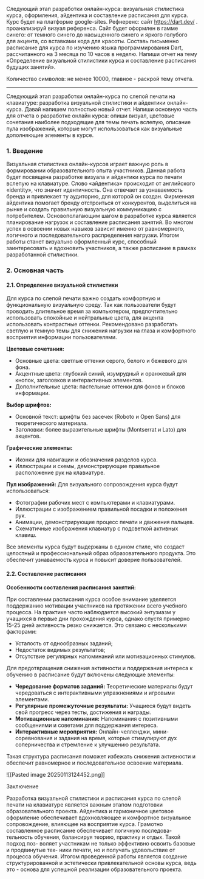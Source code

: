 
Следующий этап разработки онлайн-курса: визуальная стилистика курса, оформления, айдентика и составление расписания для курса. Курс будет на платформе google-sites. Рефнеренс: сайт https://dart.dev/  . проанализируй визуал референса. Сайт будет оформлен в гамме синего: от темного синего до насыщенного синего и яркого голубого для акцента, со вставками кода для красоты. Составь письменно расписание для курса по изучению языка программирования Dart, рассчитанного на 3 месяца по 10 часов в неделю. Напиши отчет на тему «Определение визуальной стилистики курса и составление расписания будущих занятий».

Количество символов: не менее 10000, главное - раскрой тему отчета.


---

Следующий этап разработки онлайн-курса по слепой печати на клавиатуре: разработка визуальной стилистики и айдентики онлайн-курса. Давай напишем полностью новый отчет. Напиши основную часть для отчета о разработке онлайн курса: опиши визуал, цветовые сочетания наиболее подходящие для темы печать вслепую, описание пула изображений, которые могут использоваться как визуальные дополняющие элементы в курсе. 


### 1. Введение

 Визуальная стилистика онлайн-курсов играет важную роль в формировании образовательного опыта участников. Данная работа будет посвящена разработке визуала и айдентики курса по печати вслепую на клавиатуре.  Слово «айдентика» происходит от английского «identity», что значит идентичность. Она отвечает за узнаваемость бренда и привлекает ту аудиторию, для которой он создан. Фирменная айдентика помогает бренду отстроиться от конкурентов, выделиться на рынке и создать правильную визуальную коммуникацию с потребителем.
Основополагающим шагом в разработке курса является планирование нагрузок и составление расписания занятий. Во многом успех в освоении новых навыков зависит именно от равномерного, логичного и последовательного распределения нагрузки.
Итогом работы станет визуально оформленный курс, способный заинтересовать и вдохновить участников, а также расписание в рамках разработанной стилистики.

### 2. Основная часть
#### 2.1. Определение визуальной стилистики

Для курса по слепой печати важно создать комфортную и функциональную визуальную среду. Так как пользователи будут проводить длительное время за компьютером, предпочтительно использовать спокойные и нейтральные цвета, для акцента использовать контрастные оттенки. Рекомендовано разработать светлую и темную темы для снижения нагрузки на глаза и комфортного восприятия информации пользователями.

**Цветовые сочетания:** 
- Основные цвета: светлые оттенки серого, белого и бежевого для фона.
- Акцентные цвета: глубокий синий, изумрудный и оранжевый для кнопок, заголовков и интерактивных элементов.
- Дополнительные цвета: пастельные оттенки для фонов и блоков информации.
    

**Выбор шрифтов:** 

- Основной текст: шрифты без засечек (Roboto и Open Sans) для теоретического материала.
- Заголовки: более выразительные шрифты (Montserrat и Lato) для акцентов.

**Графические элементы:**

- Иконки для навигации и обозначения разделов курса.
- Иллюстрации и схемы, демонстрирующие правильное расположение рук на клавиатуре.

**Пул изображений:** Для визуального сопровождения курса будут использоваться:

- Фотографии рабочих мест с компьютерами и клавиатурами.
- Иллюстрации с изображением правильной посадки и положения рук.
- Анимации, демонстрирующие процесс печати и движения пальцев.
- Схематичные изображения клавиатур с подсветкой активных клавиш.


Все элементы курса будут выдержаны в едином стиле, что создаст целостный и профессиональный образ образовательного продукта. Это обеспечит узнаваемость курса и повысит доверие пользователей.

#### 2.2. Составление расписания


**Особенности составления расписания занятий:**

При составлении расписания курса особое внимание уделяется поддержанию мотивации участников на протяжении всего учебного процесса. На практике часто наблюдается высокий энтузиазм у учащихся в первые дни прохождения курса, однако спустя примерно 15-25 дней активность резко снижается. Это связано с несколькими факторами:

- Усталость от однообразных заданий;
- Недостаток видимых результатов;
- Отсутствие регулярных напоминаний или мотивационных стимулов.
    

Для предотвращения снижения активности и поддержания интереса к обучению в расписание будут включены следующие элементы:

- **Чередование форматов заданий:** Теоретические материалы будут чередоваться с интерактивными упражнениями и игровыми элементами.
- **Регулярные промежуточные результаты:** Учащиеся будут видеть свой прогресс через тесты, достижения и награды.
- **Мотивационные напоминания:** Напоминания с позитивными сообщениями и советами для поддержания интереса.
- **Интерактивные мероприятия:** Онлайн-челленджи, мини-соревнования и задания на время, которые стимулируют дух соперничества и стремление к улучшению результата.
    
Такая структура расписания поможет избежать снижения активности и обеспечит равномерное и последовательное освоение материала.



![[Pasted image 20250113124452.png]]

Заключение

Разработка визуальной стилистики и расписания курса по слепой печати на клавиатуре является важным этапом подготовки образовательного проекта.
Айдентика и гармоничное цветовое оформление обеспечивает вдохновляющее и комфортное визуальное сопровождение, влияющее на восприятие курса.
Грамотно составленное расписание обеспечивает логичную последова-
тельность обучения, балансируя теорию, практику и отдых. Такой подход поз-
воляет участникам не только эффективно освоить базовые и продвинутые тех-
ники печати, но и получать удовольствие от процесса обучения.
Итогом проведенной работы является создание структурированной и эстетически привлекательной основы курса, ведь это - основа для успешной реализации образовательного проекта.